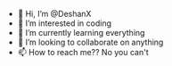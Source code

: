- 👋 Hi, I’m @DeshanX
- 👀 I’m interested in coding
- 🌱 I’m currently learning everything
- 💞️ I’m looking to collaborate on anything
- 📫 How to reach me?? No you can't

<!---
DeshanX/DeshanX is a ✨ special ✨ repository because its `README.md` (this file) appears on your GitHub profile.
You can click the Preview link to take a look at your changes.
--->

